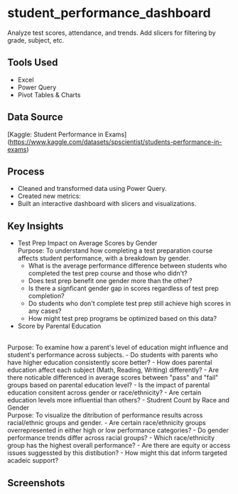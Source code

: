 # student_performance_dashboard
Analyze test scores, attendance, and trends. Add slicers for filtering by grade, subject, etc.

## Tools Used
- Excel
- Power Query
- Pivot Tables & Charts

## Data Source
[Kaggle: Student Performance in Exams] (https://www.kaggle.com/datasets/spscientist/students-performance-in-exams)

## Process
- Cleaned and transformed data using Power Query.
- Created new metrics:
- Built an interactive dashboard with slicers and visualizations.

## Key Insights
- Test Prep Impact on Average Scores by Gender
  <br>
Purpose: To understand how completing a test preparation course affects student performance, with a breakdown by gender.
  - What is the average performance difference between students who completed the test prep course and those who didn't?
  - Does test prep benefit one gender more than the other?
  - Is there a signficant gender gap in scores regardless of test prep completion?
  - Do students who don't complete test prep still achieve high scores in any cases?
  - How might test prep programs be optimized based on this data?
- Score by Parental Education
<br>
Purpose: To examine how a parent's level of education might influence and student's performance across subjects.
  - Do students with parents who have higher education consistently score better?
  - How does parental education affect each subject (Math, Reading, Writing) differently?
  - Are there noticable differenced in average scores between "pass" and "fail" groups based on parental education level?
  -  Is the impact of parental education consitent across gender or race/ethnicity?
  -  Are certain education levels more influential than others?
-  Studrent Count by Race and Gender
<br>
  Purpose: To visualize the ditribution of performance results across racial/ethnic groups and gender.
  - Are certain race/ethnicity groups overrepresented in either high or low performance categories?
  - Do gender performance trends differ across racial groups?
  - Which race/ethnicity group has the highest overall performance?
  - Are there are equity or access issues suggessted by this distibution?
  - How might this dat inform targeted acadeic support?

  ## Screenshots
